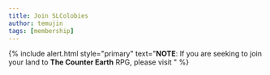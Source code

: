```yaml
---
title: Join SLColobies
author: temujin
tags: [membership]
---
```


{% include alert.html style="primary" text="**NOTE**: If you are seeking to join your land to **The Counter Earth** RPG, please visit " %}
